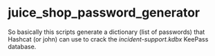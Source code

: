 # juice_shop_password_generator

So basically this scripts generate a dictionary (list of passwords) that Hashcat (or john) can use to crack the *incident-support.kdbx* KeePass database.
